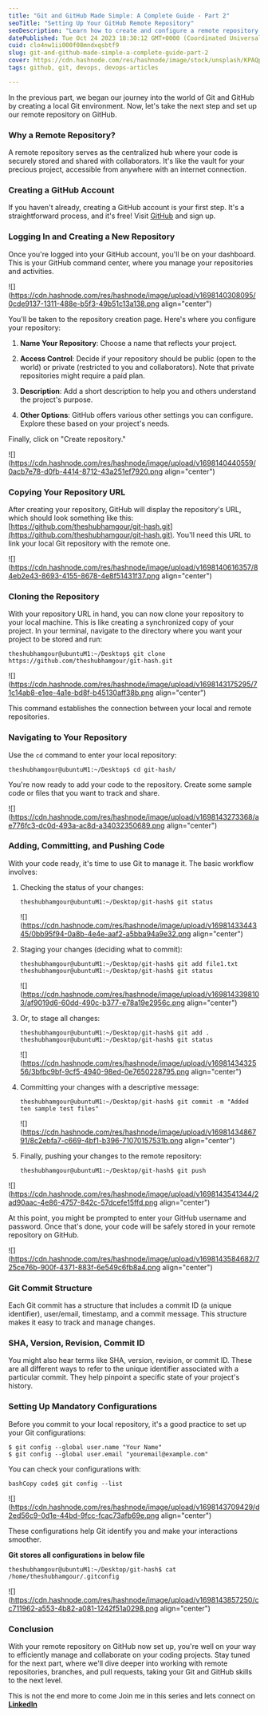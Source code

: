 ```yaml
---
title: "Git and GitHub Made Simple: A Complete Guide - Part 2"
seoTitle: "Setting Up Your GitHub Remote Repository"
seoDescription: "Learn how to create and configure a remote repository on GitHub. Manage your code with ease. Your guide to effective collaboration and version control."
datePublished: Tue Oct 24 2023 18:30:12 GMT+0000 (Coordinated Universal Time)
cuid: clo4nw1ii000f08mndxqsbtf9
slug: git-and-github-made-simple-a-complete-guide-part-2
cover: https://cdn.hashnode.com/res/hashnode/image/stock/unsplash/KPAQpJYzH0Y/upload/31bd070e9a0278fab2ea9518f2542356.jpeg
tags: github, git, devops, devops-articles

---
```


In the previous part, we began our journey into the world of Git and GitHub by creating a local Git environment. Now, let's take the next step and set up our remote repository on GitHub.

### **Why a Remote Repository?**

A remote repository serves as the centralized hub where your code is securely stored and shared with collaborators. It's like the vault for your precious project, accessible from anywhere with an internet connection.

### **Creating a GitHub Account**

If you haven't already, creating a GitHub account is your first step. It's a straightforward process, and it's free! Visit [GitHub](https://github.com/) and sign up.

### **Logging In and Creating a New Repository**

Once you're logged into your GitHub account, you'll be on your dashboard. This is your GitHub command center, where you manage your repositories and activities.

![](https://cdn.hashnode.com/res/hashnode/image/upload/v1698140308095/0cde9137-1311-488e-b5f3-49b51c13a138.png align="center")

You'll be taken to the repository creation page. Here's where you configure your repository:

1. **Name Your Repository**: Choose a name that reflects your project.
    
2. **Access Control**: Decide if your repository should be public (open to the world) or private (restricted to you and collaborators). Note that private repositories might require a paid plan.
    
3. **Description**: Add a short description to help you and others understand the project's purpose.
    
4. **Other Options**: GitHub offers various other settings you can configure. Explore these based on your project's needs.
    

Finally, click on "Create repository."

![](https://cdn.hashnode.com/res/hashnode/image/upload/v1698140440559/0acb7e78-d0fb-4414-8712-43a251ef7920.png align="center")

### **Copying Your Repository URL**

After creating your repository, GitHub will display the repository's URL, which should look something like this: [https://github.com/theshubhamgour/git-hash.git](https://github.com/theshubhamgour/git-hash.git). You'll need this URL to link your local Git repository with the remote one.

![](https://cdn.hashnode.com/res/hashnode/image/upload/v1698140616357/84eb2e43-8693-4155-8678-4e8f51431f37.png align="center")

### **Cloning the Repository**

With your repository URL in hand, you can now clone your repository to your local machine. This is like creating a synchronized copy of your project. In your terminal, navigate to the directory where you want your project to be stored and run:

```plaintext
theshubhamgour@ubuntuM1:~/Desktop$ git clone https://github.com/theshubhamgour/git-hash.git
```

![](https://cdn.hashnode.com/res/hashnode/image/upload/v1698143175295/71c14ab8-e1ee-4a1e-bd8f-b45130aff38b.png align="center")

This command establishes the connection between your local and remote repositories.

### **Navigating to Your Repository**

Use the `cd` command to enter your local repository:

```plaintext
theshubhamgour@ubuntuM1:~/Desktop$ cd git-hash/
```

You're now ready to add your code to the repository. Create some sample code or files that you want to track and share.

![](https://cdn.hashnode.com/res/hashnode/image/upload/v1698143273368/ae776fc3-dc0d-493a-ac8d-a34032350689.png align="center")

### **Adding, Committing, and Pushing Code**

With your code ready, it's time to use Git to manage it. The basic workflow involves:

1. Checking the status of your changes:
    
    ```plaintext
    theshubhamgour@ubuntuM1:~/Desktop/git-hash$ git status
    ```
    
    ![](https://cdn.hashnode.com/res/hashnode/image/upload/v1698143344345/0bb95f94-0a8b-4e4e-aaf2-a5bba94a9e32.png align="center")
    
2. Staging your changes (deciding what to commit):
    
    ```plaintext
    theshubhamgour@ubuntuM1:~/Desktop/git-hash$ git add file1.txt 
    theshubhamgour@ubuntuM1:~/Desktop/git-hash$ git status
    ```
    
    ![](https://cdn.hashnode.com/res/hashnode/image/upload/v1698143398103/af9019d6-60dd-490c-b377-e78a19e2956c.png align="center")
    
3. Or, to stage all changes:
    
    ```plaintext
    theshubhamgour@ubuntuM1:~/Desktop/git-hash$ git add .
    theshubhamgour@ubuntuM1:~/Desktop/git-hash$ git status
    ```
    
    ![](https://cdn.hashnode.com/res/hashnode/image/upload/v1698143432556/3bfbc9bf-9cf5-4940-98ed-0e7650228795.png align="center")
    
4. Committing your changes with a descriptive message:
    
    ```plaintext
    theshubhamgour@ubuntuM1:~/Desktop/git-hash$ git commit -m "Added ten sample test files"
    ```
    
    ![](https://cdn.hashnode.com/res/hashnode/image/upload/v1698143486791/8c2ebfa7-c669-4bf1-b396-71070157531b.png align="center")
    
5. Finally, pushing your changes to the remote repository:
    
    ```plaintext
    theshubhamgour@ubuntuM1:~/Desktop/git-hash$ git push
    ```
    

![](https://cdn.hashnode.com/res/hashnode/image/upload/v1698143541344/2ad90aac-4e86-4757-842c-57dcefe15ffd.png align="center")

At this point, you might be prompted to enter your GitHub username and password. Once that's done, your code will be safely stored in your remote repository on GitHub.

![](https://cdn.hashnode.com/res/hashnode/image/upload/v1698143584682/725ce76b-900f-4371-883f-6e549c6fb8a4.png align="center")

### **Git Commit Structure**

Each Git commit has a structure that includes a commit ID (a unique identifier), user/email, timestamp, and a commit message. This structure makes it easy to track and manage changes.

### **SHA, Version, Revision, Commit ID**

You might also hear terms like SHA, version, revision, or commit ID. These are all different ways to refer to the unique identifier associated with a particular commit. They help pinpoint a specific state of your project's history.

### **Setting Up Mandatory Configurations**

Before you commit to your local repository, it's a good practice to set up your Git configurations:

```plaintext
$ git config --global user.name "Your Name"
$ git config --global user.email "youremail@example.com"
```

You can check your configurations with:

```plaintext
bashCopy code$ git config --list
```

![](https://cdn.hashnode.com/res/hashnode/image/upload/v1698143709429/d2ed56c9-0d1e-44bd-9fcc-fcac73afb69e.png align="center")

These configurations help Git identify you and make your interactions smoother.

**Git stores all configurations in below file**

```plaintext
theshubhamgour@ubuntuM1:~/Desktop/git-hash$ cat /home/theshubhamgour/.gitconfig
```

![](https://cdn.hashnode.com/res/hashnode/image/upload/v1698143857250/cc711962-a553-4b82-a081-1242f51a0298.png align="center")

### **Conclusion**

With your remote repository on GitHub now set up, you're well on your way to efficiently manage and collaborate on your coding projects. Stay tuned for the next part, where we'll dive deeper into working with remote repositories, branches, and pull requests, taking your Git and GitHub skills to the next level.

This is not the end more to come Join me in this series and lets connect on [**LinkedIn**](https://www.linkedin.com/in/theshubhamgour/)